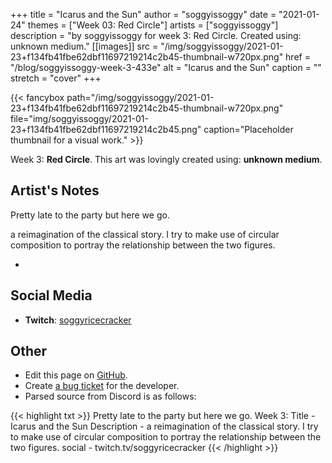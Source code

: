 +++
title =       "Icarus and the Sun"
author =      "soggyissoggy"
date =        "2021-01-24"
themes =      ["Week 03: Red Circle"]
artists =     ["soggyissoggy"]
description = "by soggyissoggy for week 3: Red Circle. Created using: unknown medium."
[[images]]
      src = "/img/soggyissoggy/2021-01-23+f134fb41fbe62dbf11697219214c2b45-thumbnail-w720px.png"
      href = "/blog/soggyissoggy-week-3-433e"
      alt = "Icarus and the Sun"
      caption = ""
      stretch = "cover"
+++


{{< fancybox path="/img/soggyissoggy/2021-01-23+f134fb41fbe62dbf11697219214c2b45-thumbnail-w720px.png" file="img/soggyissoggy/2021-01-23+f134fb41fbe62dbf11697219214c2b45.png" caption="Placeholder thumbnail for a visual work." >}}


Week 3: **Red Circle**. This art was lovingly created using: **unknown medium**.

## Artist's Notes

Pretty late to the party but here we go.

a reimagination of the classical story. I try to make use of circular composition to portray the relationship between the two figures. 

-

## Social Media

- **Twitch**: <a href='https://twitch.tv/soggyricecracker' target='_blank'>soggyricecracker</a>

## Other

- Edit this page on [GitHub](https://github.com/teaminkling/web-refresh/edit/main/content/blog/soggyissoggy-week-3-433e.md).
- Create [a bug ticket](https://github.com/teaminkling/web-refresh/issues/new?assignees=&labels=bug&template=problem-report.md&title=) for the developer.
- Parsed source from Discord is as follows:

{{< highlight txt >}}
Pretty late to the party but here we go.
Week 3:
Title - Icarus and the Sun
Description - a reimagination of the classical story. I try to make use of circular composition to portray the relationship between the two figures. 
social - twitch.tv/soggyricecracker
{{< /highlight >}}